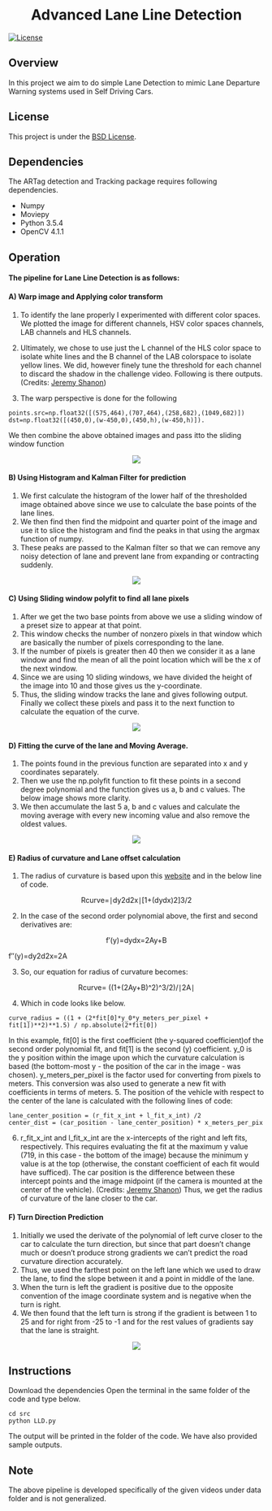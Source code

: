 <h1 align=center> Advanced Lane Line Detection </h1>

<p align="center">


[![License](https://img.shields.io/badge/License-BSD%203--Clause-blue.svg)](https://opensource.org/licenses/BSD-3-Clause)

## Overview
In this project we aim to do simple Lane Detection to mimic Lane Departure Warning systems used in Self Driving Cars.

## License
This project is under the [BSD License](https://github.com/krawal19/advance_lane_line_detection/blob/master/LICENSE).

## Dependencies
The ARTag detection and Tracking package requires following dependencies.
- Numpy
- Moviepy
- Python 3.5.4
- OpenCV 4.1.1 

## Operation
#### The pipeline for Lane Line Detection is as follows:
#### A) Warp image and Applying color transform
 1. To identify the lane properly I experimented with different color spaces. We plotted the image for
different channels, HSV color spaces channels, LAB channels and HLS channels.
2. Ultimately, we chose to use just the L channel of the HLS color space to isolate white lines and the B
channel of the LAB colorspace to isolate yellow lines. We did, however finely tune the threshold for
each channel to discard the shadow in the challenge video. Following is there outputs. (Credits: [Jeremy
Shanon](https://github.com/jeremy-shannon/CarND-Advanced-Lane-Lines))

3. The warp perspective is done for the following 
```
points.src=np.float32([(575,464),(707,464),(258,682),(1049,682)])
dst=np.float32([(450,0),(w-450,0),(450,h),(w-450,h)]). 
```
We then combine the above obtained images and pass itto the sliding window function

<p align="center">
<img src="images_for_readme/wrap_image.PNG">
</p>


#### B) Using Histogram and Kalman Filter for prediction
1. We first calculate the histogram of the lower half of the thresholded image obtained above since we use
to calculate the base points of the lane lines.
2. We then find then find the midpoint and quarter point of the image and use it to slice the histogram and
find the peaks in that using the argmax function of numpy.
3. These peaks are passed to the Kalman filter so that we can remove any noisy detection of lane and
prevent lane from expanding or contracting suddenly.


<p align="center">
<img src="images_for_readme/histogram.PNG">
</p>

#### C) Using Sliding window polyfit to find all lane pixels
1. After we get the two base points from above we use a sliding window of a preset size to appear at that
point.
2. This window checks the number of nonzero pixels in that window which are basically the number of pixels
corresponding to the lane.
3. If the number of pixels is greater then 40 then we consider it as a lane window and find the mean of all
the point location which will be the x of the next window.
4. Since we are using 10 sliding windows, we have divided the height of the image into 10 and those gives
us the y-coordinate.
5. Thus, the sliding window tracks the lane and gives following output. Finally we collect these pixels and
pass it to the next function to calculate the equation of the curve.

<p align="center">
<img src="images_for_readme/sliding_window.PNG">
</p>

#### D) Fitting the curve of the lane and Moving Average.
1. The points found in the previous function are separated into x and y coordinates separately.
2. Then we use the np.polyfit function to fit these points in a second degree polynomial and the function
gives us a, b and c values. The below image shows more clarity.
3. We then accumulate the last 5 a, b and c values and calculate the moving average with every new
incoming value and also remove the oldest values.

<p align="center">
<img src="images_for_readme/fitted_curve1.PNG">
</p>

#### E) Radius of curvature and Lane offset calculation
1. The radius of curvature is based upon this [website](https://www.intmath.com/applications-differentiation/8-radius-curvature.php) and in the below line of code.

<p align="center">
Rcurve=∣dy2d2x∣[1+(dydx)2]3/2
</p>

2. In the case of the second order polynomial above, the first and second derivatives are:
<p align="center">
f′(y)=dydx=2Ay+B

f′′(y)=dy2d2x=2A
</p>

3. So, our equation for radius of curvature becomes:
<p align="center">
Rcurve= ((1+(2Ay+B)^2)^3/2)/∣2A∣
</p>

4. Which in code looks like below.
```
curve_radius = ((1 + (2*fit[0]*y_0*y_meters_per_pixel + fit[1])**2)**1.5) / np.absolute(2*fit[0])
```
In this example, fit[0] is the first coefficient (the y-squared coefficient)of the second order polynomial fit, and fit[1] is the second (y) coefficient. y_0 is the y position within the image upon which the curvature
calculation is based (the bottom-most y - the position of the car in the image - was chosen). y_meters_per_pixel is the factor used for converting from pixels to meters. This conversion was also used to generate a new fit with coefficients in terms of meters.
5. The position of the vehicle with respect to the center of the lane is calculated with the following lines of
code:
```
lane_center_position = (r_fit_x_int + l_fit_x_int) /2
center_dist = (car_position - lane_center_position) * x_meters_per_pix
```
6. r_fit_x_int and l_fit_x_int are the x-intercepts of the right and left fits, respectively. This requires
evaluating the fit at the maximum y value (719, in this case - the bottom of the image) because the
minimum y value is at the top (otherwise, the constant coefficient of each fit would have sufficed). The
car position is the difference between these intercept points and the image midpoint (if the camera is
mounted at the center of the vehicle). (Credits: [Jeremy
Shanon](https://github.com/jeremy-shannon/CarND-Advanced-Lane-Lines))
Thus, we get the radius of curvature of the lane closer to the car.

#### F) Turn Direction Prediction
1. Initially we used the derivate of the polynomial of left curve closer to the car to calculate the turn
direction, but since that part doesn’t change much or doesn’t produce strong gradients we can’t predict
the road curvature direction accurately.
2. Thus, we used the farthest point on the left lane which we used to draw the lane, to find the slope
between it and a point in middle of the lane.
3. When the turn is left the gradient is positive due to the opposite convention of the image coordinate
system and is negative when the turn is right.
4. We then found that the left turn is strong if the gradient is between 1 to 25 and for right from -25 to -1
and for the rest values of gradients say that the lane is straight.

<p align="center">
<img src="images_for_readme/fitted_curve2.PNG">
</p>

## Instructions
Download the dependencies
Open the terminal in the same folder of the code and type below.
```
cd src
python LLD.py 
```
The output will be printed in the folder of the code. We have also provided sample outputs.
## Note
The above pipeline is developed specifically of the given videos under data folder and is not generalized.
